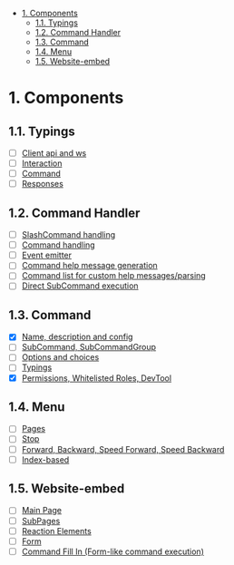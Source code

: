 - [1. Components](#1-components)
  - [1.1. Typings](#11-typings)
  - [1.2. Command Handler](#12-command-handler)
  - [1.3. Command](#13-command)
  - [1.4. Menu](#14-menu)
  - [1.5. Website-embed](#15-website-embed)

# 1. Components

## 1.1. Typings
- [ ] <U>Client api and ws</U>
- [ ] <U>Interaction</U>
- [ ] <U>Command</U>
- [ ] <U>Responses</U>

## 1.2. Command Handler
- [ ] <U>SlashCommand handling</U>
- [ ] <U>Command handling</U>
- [ ] <U>Event emitter</U>
- [ ] <U>Command help message generation</U>
- [ ] <U>Command list for custom help messages/parsing</U>
- [ ] <U>Direct SubCommand execution</U>

## 1.3. Command
- [X] <U>Name, description and config</U>
- [ ] <U>SubCommand, SubCommandGroup</U>
- [ ] <U>Options and choices</U>
- [ ] <U>Typings</U>
- [X] <U>Permissions, Whitelisted Roles, DevTool</U>

## 1.4. Menu
- [ ] <U>Pages</U>
- [ ] <U>Stop</U>
- [ ] <U>Forward, Backward, Speed Forward, Speed Backward</U>
- [ ] <U>Index-based</U>

## 1.5. Website-embed
- [ ] <U>Main Page</U>
- [ ] <U>SubPages</U>
- [ ] <U>Reaction Elements</U>
- [ ] <U>Form</U>
- [ ] <U>Command Fill In (Form-like command execution)</U>